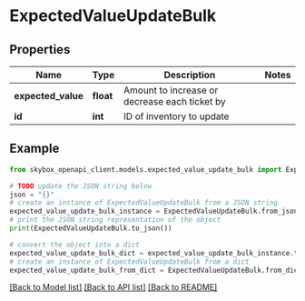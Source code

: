 # ExpectedValueUpdateBulk


## Properties

Name | Type | Description | Notes
------------ | ------------- | ------------- | -------------
**expected_value** | **float** | Amount to increase or decrease each ticket by | 
**id** | **int** | ID of inventory to update | 

## Example

```python
from skybox_openapi_client.models.expected_value_update_bulk import ExpectedValueUpdateBulk

# TODO update the JSON string below
json = "{}"
# create an instance of ExpectedValueUpdateBulk from a JSON string
expected_value_update_bulk_instance = ExpectedValueUpdateBulk.from_json(json)
# print the JSON string representation of the object
print(ExpectedValueUpdateBulk.to_json())

# convert the object into a dict
expected_value_update_bulk_dict = expected_value_update_bulk_instance.to_dict()
# create an instance of ExpectedValueUpdateBulk from a dict
expected_value_update_bulk_from_dict = ExpectedValueUpdateBulk.from_dict(expected_value_update_bulk_dict)
```
[[Back to Model list]](../README.md#documentation-for-models) [[Back to API list]](../README.md#documentation-for-api-endpoints) [[Back to README]](../README.md)


